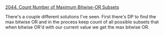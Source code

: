 [2044. Count Number of Maximum Bitwise-OR Subsets](https://leetcode.com/problems/count-number-of-maximum-bitwise-or-subsets/)

There's a couple different solutions I've seen. First there's DP to find the max bitwise OR and in the process keep count of all possible subsets that when bitwise OR'd with our current value we get the max bitwise OR.